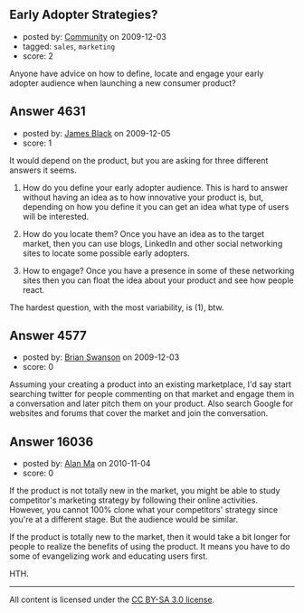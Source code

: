 ## Early Adopter Strategies?

- posted by: [Community](https://stackexchange.com/users/-1/-1-community) on 2009-12-03
- tagged: `sales`, `marketing`
- score: 2

Anyone have advice on how to define, locate and engage your early adopter audience when launching a new consumer product?


## Answer 4631

- posted by: [James Black](https://stackexchange.com/users/-1/1074-james-black) on 2009-12-05
- score: 1

It would depend on the product, but you are asking for three different answers it seems.

1. How do you define your early adopter audience.
This is hard to answer without having an idea as to how innovative your product is, but, depending on how you define it you can get an idea what type of users will be interested. 

2. How do you locate them?
Once you have an idea as to the target market, then you can use blogs, LinkedIn and other social networking sites to locate some possible early adopters.

3. How to engage?
Once you have a presence in some of these networking sites then you can float the idea about your product and see how people react.

The hardest question, with the most variability, is (1), btw.


## Answer 4577

- posted by: [Brian Swanson](https://stackexchange.com/users/-1/1150-brian-swanson) on 2009-12-03
- score: 0

Assuming your creating a product into an existing marketplace, I'd say start searching twitter  for people commenting on that market and engage them in a conversation and later pitch them on your product.  Also search Google for websites and forums that cover the market and join the conversation.


## Answer 16036

- posted by: [Alan Ma](https://stackexchange.com/users/-1/5217-alan-ma) on 2010-11-04
- score: 0

If the product is not totally new in the market, you might be able to study competitor's marketing strategy by following their online activities. However, you cannot 100% clone what your competitors' strategy since you're at a different stage. But the audience would be similar.

If the product is totally new to the market, then it would take a bit longer for people to realize the benefits of using the product. It means you have to do some of evangelizing work and educating users first. 

HTH.



---

All content is licensed under the [CC BY-SA 3.0 license](https://creativecommons.org/licenses/by-sa/3.0/).

